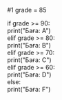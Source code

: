 #1
grade = 85  

if grade >= 90:  
    print("Баға: A")  
elif grade >= 80:  
    print("Баға: B")  
elif grade >= 70:  
    print("Баға: C")  
elif grade >= 60:  
    print("Баға: D")  
else:  
    print("Баға: F")  
